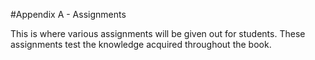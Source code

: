 #Appendix A - Assignments

This is where various assignments will be given out for students.  These assignments test the knowledge acquired throughout the book.